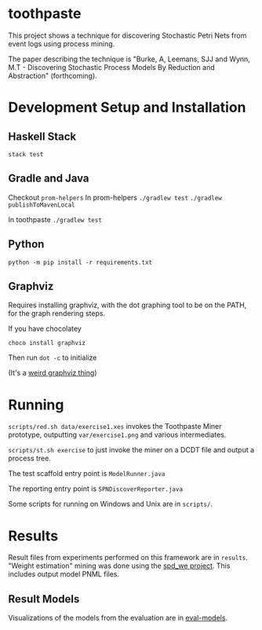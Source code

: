 # toothpaste

This project shows a technique for discovering Stochastic Petri Nets from event logs using process mining.

The paper describing the technique is "Burke, A, Leemans, SJJ and Wynn, M.T - Discovering Stochastic Process Models By Reduction and Abstraction" (forthcoming).


# Development Setup and Installation

## Haskell Stack

`stack test`

## Gradle and Java

Checkout `prom-helpers`
In prom-helpers
`./gradlew test`
`./gradlew publishToMavenLocal`

In toothpaste
`./gradlew test`

## Python

`python -m pip install -r requirements.txt`

## Graphviz

Requires installing graphviz, with the dot graphing tool to be on the PATH, for the graph rendering steps.

If you have chocolatey

`choco install graphviz`

Then run `dot -c` to initialize

(It's a [weird graphviz thing](https://stackoverflow.com/a/62549025/5729872))



# Running
`scripts/red.sh data/exercise1.xes` invokes the Toothpaste Miner prototype, outputting `var/exercise1.png` and various intermediates.

`scripts/st.sh exercise` to just invoke the miner on a DCDT file and output a process tree.

The test scaffold entry point is `ModelRunner.java`

The reporting entry point is `SPNDiscoverReporter.java`

Some scripts for running on Windows and Unix are in `scripts/`.

# Results

Result files from experiments performed on this framework are in `results`. "Weight estimation" mining was done using the [spd\_we project](https://github.com/adamburkegh/spd_we). This includes output model PNML files.

## Result Models

Visualizations of the models from the evaluation are in [eval-models](eval-models/).
